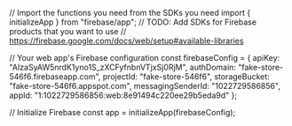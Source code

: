 // Import the functions you need from the SDKs you need
import { initializeApp } from "firebase/app";
// TODO: Add SDKs for Firebase products that you want to use
// https://firebase.google.com/docs/web/setup#available-libraries

// Your web app's Firebase configuration
const firebaseConfig = {
  apiKey: "AIzaSyAW5nrdK1yno1S_zXCFyfnbnVTjxSj0RjM",
  authDomain: "fake-store-546f6.firebaseapp.com",
  projectId: "fake-store-546f6",
  storageBucket: "fake-store-546f6.appspot.com",
  messagingSenderId: "1022729586856",
  appId: "1:1022729586856:web:8e91494c220ee29b5eda9d"
};

// Initialize Firebase
const app = initializeApp(firebaseConfig);